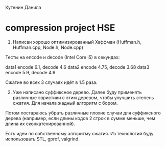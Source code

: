 Кутенин Данила
# compression project HSE

1) Написан хорошо оптимизированный Хаффман (Huffman.h, Huffman.cpp, Node.h, Node.cpp)

Тесты на encode и decode (Intel Core i5) в секундах:

data1 encode 6.1, decode 4.6
data2 encode 4.75, decode 3.68
data3 encode 5.9, decode 4.9

Сжатие во всех 3 случаях идёт в 1.5 раза.

2) Уже написано суффиксное дерево. Далее буду применять различные эвристики с этим деревом, чтобы улучшить степень сжатия. Для начала жадный алгоритм с бором.

Потом постараюсь убрать различные плохие случаи для суффиксного дерева (например, если длины кодов 2 строк в сумме меньше, чем длина их сконкатенированной). 

Есть идеи по собственному алгоритму сжатия. Из технологий буду использовать STL, gprof, valgrind.

